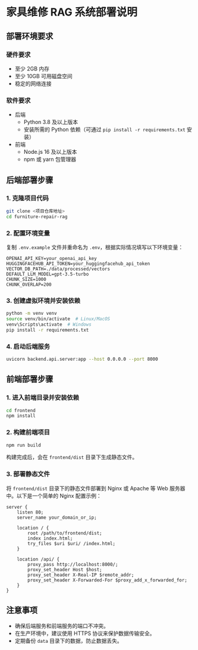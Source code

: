 # 家具维修 RAG 系统部署说明

## 部署环境要求
### 硬件要求
- 至少 2GB 内存
- 至少 10GB 可用磁盘空间
- 稳定的网络连接

### 软件要求
- 后端
  - Python 3.8 及以上版本
  - 安装所需的 Python 依赖（可通过 `pip install -r requirements.txt` 安装）
- 前端
  - Node.js 16 及以上版本
  - npm 或 yarn 包管理器

## 后端部署步骤
### 1. 克隆项目代码
```bash
git clone <项目仓库地址>
cd furniture-repair-rag
```

### 2. 配置环境变量
复制 `.env.example` 文件并重命名为 `.env`，根据实际情况填写以下环境变量：
```plaintext
OPENAI_API_KEY=your_openai_api_key
HUGGINGFACEHUB_API_TOKEN=your_huggingfacehub_api_token
VECTOR_DB_PATH=./data/processed/vectors
DEFAULT_LLM_MODEL=gpt-3.5-turbo
CHUNK_SIZE=1000
CHUNK_OVERLAP=200
```

### 3. 创建虚拟环境并安装依赖
```bash
python -m venv venv
source venv/bin/activate  # Linux/MacOS
venv\Scripts\activate  # Windows
pip install -r requirements.txt
```

### 4. 启动后端服务
```bash
uvicorn backend.api.server:app --host 0.0.0.0 --port 8000
```

## 前端部署步骤
### 1. 进入前端目录并安装依赖
```bash
cd frontend
npm install
```

### 2. 构建前端项目
```bash
npm run build
```
构建完成后，会在 `frontend/dist` 目录下生成静态文件。

### 3. 部署静态文件
将 `frontend/dist` 目录下的静态文件部署到 Nginx 或 Apache 等 Web 服务器中。以下是一个简单的 Nginx 配置示例：
```nginx
server {
    listen 80;
    server_name your_domain_or_ip;

    location / {
        root /path/to/frontend/dist;
        index index.html;
        try_files $uri $uri/ /index.html;
    }

    location /api/ {
        proxy_pass http://localhost:8000/;
        proxy_set_header Host $host;
        proxy_set_header X-Real-IP $remote_addr;
        proxy_set_header X-Forwarded-For $proxy_add_x_forwarded_for;
    }
}
```

## 注意事项
- 确保后端服务和前端服务的端口不冲突。
- 在生产环境中，建议使用 HTTPS 协议来保护数据传输安全。
- 定期备份 `data` 目录下的数据，防止数据丢失。